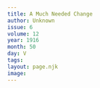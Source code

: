 ```yaml
---
title: A Much Needed Change
author: Unknown
issue: 6
volume: 12
year: 1916
month: 50
day: V
tags:
layout: page.njk
image:
---
```

